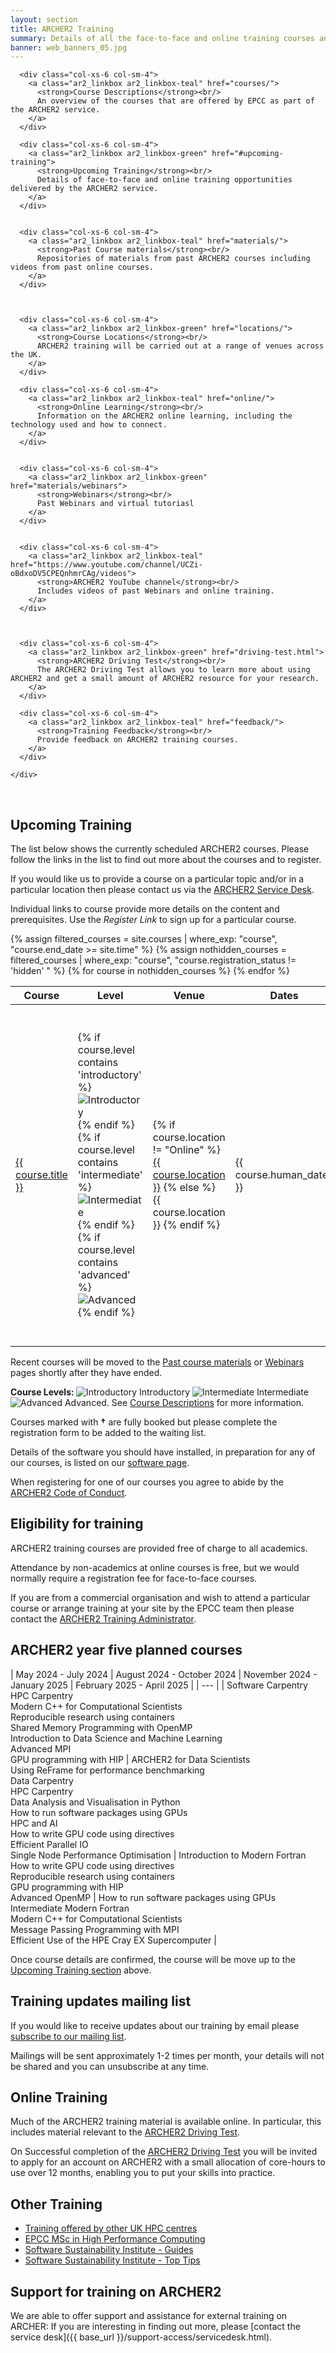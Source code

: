 ```yaml
---
layout: section
title: ARCHER2 Training
summary: Details of all the face-to-face and online training courses and resources provided by EPCC as part of the ARCHER2 service.
banner: web_banners_05.jpg
---
```

<section id="service">
  <div class="container">
    <div class="row ">	


	
      <div class="col-xs-6 col-sm-4">
        <a class="ar2_linkbox ar2_linkbox-teal" href="courses/">
          <strong>Course Descriptions</strong><br/>
          An overview of the courses that are offered by EPCC as part of the ARCHER2 service.
        </a>
      </div>	

      <div class="col-xs-6 col-sm-4">
        <a class="ar2_linkbox ar2_linkbox-green" href="#upcoming-training">
          <strong>Upcoming Training</strong><br/>
          Details of face-to-face and online training opportunities delivered by the ARCHER2 service.
        </a>
      </div>


      <div class="col-xs-6 col-sm-4">
        <a class="ar2_linkbox ar2_linkbox-teal" href="materials/">
          <strong>Past Course materials</strong><br/>
          Repositories of materials from past ARCHER2 courses including videos from past online courses.
        </a>
      </div>	



      <div class="col-xs-6 col-sm-4">
        <a class="ar2_linkbox ar2_linkbox-green" href="locations/">
          <strong>Course Locations</strong><br/>
          ARCHER2 training will be carried out at a range of venues across the UK.
        </a>
      </div>	

      <div class="col-xs-6 col-sm-4">
        <a class="ar2_linkbox ar2_linkbox-teal" href="online/">
          <strong>Online Learning</strong><br/>
          Information on the ARCHER2 online learning, including the technology used and how to connect.
        </a>
      </div>


      <div class="col-xs-6 col-sm-4">
        <a class="ar2_linkbox ar2_linkbox-green" href="materials/webinars">
          <strong>Webinars</strong><br/>
          Past Webinars and virtual tutoriasl
        </a>
      </div>


      <div class="col-xs-6 col-sm-4">
        <a class="ar2_linkbox ar2_linkbox-teal" href="https://www.youtube.com/channel/UCZi-oBdxoDV5CPEQnhmrCAg/videos">
          <strong>ARCHER2 YouTube channel</strong><br/>
          Includes videos of past Webinars and online training.
        </a>
      </div>	



      <div class="col-xs-6 col-sm-4">
        <a class="ar2_linkbox ar2_linkbox-green" href="driving-test.html">
          <strong>ARCHER2 Driving Test</strong><br/>
          The ARCHER2 Driving Test allows you to learn more about using ARCHER2 and get a small amount of ARCHER2 resource for your research.
        </a>
      </div>	

      <div class="col-xs-6 col-sm-4">
        <a class="ar2_linkbox ar2_linkbox-teal" href="feedback/">
          <strong>Training Feedback</strong><br/>
          Provide feedback on ARCHER2 training courses.
        </a>
      </div>				
			
    </div>
  </div>
</section>

<p><a name="upcoming-training">&nbsp;</a></p>

## Upcoming Training

The list below shows the currently scheduled ARCHER2 courses. Please follow the links in the list to find out more about the courses and to register.

If you would like us to provide a course on a particular topic and/or in a particular location then please contact us via the [ARCHER2 Service Desk](../support-access/servicedesk.html).

Individual links to course provide more details on the content and prerequisites. Use the <em>Register Link</em> to sign up for a particular course.

<div class="table-responsive">
  <table class="table table-striped">
    <thead>
      <tr>
        <th>Course</th>
        <th>Level</th>
        <th>Venue</th>
        <th>Dates</th>
        <th>Register Link</th>
      </tr>
    </thead>
    <tbody>
      {% assign filtered_courses = site.courses | where_exp: "course", "course.end_date >= site.time" %}
			{% assign nothidden_courses = filtered_courses | where_exp: "course", "course.registration_status != 'hidden' " %}
      {% for course in nothidden_courses %}
      <tr>
      <td>
        <a href="{{ course.url }}">{{ course.title }}</a>
      </td>
      <td>
		{% if course.level contains 'introductory' %}
			&nbsp;<img src="materials/introductory.png" alt="Introductory"/> 
		{% endif %}
		{% if course.level contains 'intermediate' %}
			&nbsp;<img src="materials/intermediate.png" alt="Intermediate"/> 
		{% endif %}
		{% if course.level contains 'advanced' %}
			&nbsp;<img src="materials/advanced.png" alt="Advanced"/> 
		{% endif %}
      </td>
      <td>
        {% if course.location != "Online" %}
          <a href="{{ site.baseurl }}{{ course.location_url }}">{{ course.location }}</a>
        {% else %}
          {{ course.location }}
        {% endif %}
      </td>
      <td>
        {{ course.human_dates }}
      </td>
      <td>
        {% if course.course_type == "vt" %}
          <a href="{{ course.url }}">More details and join link</a>
        {% else %}
          {% if course.registration_url %}
            {% if course.registration_status == "open" %}
              {% if course.prace_course %}
            <a href="{{ course.registration_url }}"><img src="img/prace_25.jpg" alt="PRACE"/> Register</a>
              {% else %}
            <a href="{{ course.registration_url }}">Register</a>
              {% endif %}
            {% elsif course.registration_status == "full" %}
              {% if course.prace_course %}
            <a href="{{ course.registration_url }}"><img src="img/prace_25.jpg" alt="PRACE"/> Join waiting list</a>
              {% else %}
            <a href="{{ course.registration_url }}">Join waiting list</a>
              {% endif %}
            {% elsif course.registration_status == "closed" %}
              {% if course.prace_course %}
            <a href="{{ course.registration_url }}"><img src="img/prace_25.jpg" alt="PRACE"/> Registration closed</a>
              {% else %}
            Registration closed
              {% endif %}
            {% else %}
            &nbsp;
            {% endif %}
          {% endif %}
        {% endif %}
      </td>
     </tr>
      {% endfor %}
    </tbody>
  </table>
</div>


Recent courses will be moved to the [Past course materials](materials/) or [Webinars](materials/webinars) pages shortly after they have ended.

<b>Course Levels: </b> <img src="materials/introductory.png" alt="Introductory"/> Introductory
<img src="materials/intermediate.png" alt="Intermediate"/> Intermediate
<img src="materials/advanced.png" alt="Advanced"/> Advanced.  See [Course Descriptions](courses) for more information.


Courses marked with **†** are fully booked but please complete the registration form to be added to the waiting list.

Details of the software you should have installed, in preparation for any of our courses, is listed on our [software page](training-software.html).

When registering for one of our courses you agree to abide by the [ARCHER2 Code of Conduct](../about/policies/code-of-conduct).

## Eligibility for training

ARCHER2 training courses are provided free of charge to all academics. 

Attendance by non-academics at online courses is free, but we would normally require a registration fee for face-to-face courses. 

<!-- Courses marked ![PRACE](img/prace_25.jpg) are also funded by 
  [PRACE](https://prace-ri.eu/) and are free to everyone including commercial attendees. -->

If you are from a commercial organisation and wish to attend a particular course or arrange training at your site by the EPCC team then please contact the [ARCHER2 Training Administrator](mailto:training@epcc.ed.ac.uk).




## ARCHER2 year five planned courses

 |  May 2024 - July 2024 |  August 2024 - October 2024 |  November 2024 - January 2025 | February 2025 - April 2025 |
 | ---  |
 |  Software Carpentry	 <br> HPC Carpentry	 <br> Modern C++ for Computational Scientists  <br> Reproducible research using containers	 <br> Shared Memory Programming with OpenMP	 <br> Introduction to Data Science and Machine Learning	 <br> Advanced MPI	 <br> GPU programming with HIP |  ARCHER2 for Data Scientists  <br>Using ReFrame for performance benchmarking  <br>Data Carpentry	 <br>	HPC Carpentry	 <br>Data Analysis and Visualisation in Python <br>	How to run software packages using GPUs  <br>HPC and AI  <br>How to write GPU code using directives <br>Efficient Parallel IO	 <br>Single Node Performance Optimisation | Introduction to Modern Fortran	<br>How to write GPU code using directives	<br>Reproducible research using containers	<br>GPU programming with HIP	<br>Advanced OpenMP |  How to run software packages using GPUs	<br>Intermediate Modern Fortran<br>Modern C++ for Computational Scientists	<br>Message Passing Programming with MPI	<br>Efficient Use of the HPE Cray EX Supercomputer |



Once course details are confirmed, the course will be move up to the [Upcoming Training section](#upcoming-training) above.

## Training updates mailing list

If you would like to receive updates about our training by email please [subscribe to our mailing list](https://www.jiscmail.ac.uk/cgi-bin/webadmin?SUBED1=ARCHER-TRAINING&A=1).

Mailings will be sent approximately 1-2 times per month, your details will not be shared and you can unsubscribe at any time.

## Online Training

Much of the ARCHER2 training material is available online. In particular, this includes material relevant to the [ARCHER2 Driving Test](driving-test.html).

On Successful completion of the [ARCHER2 Driving Test](driving-test.html) you will be invited to apply for an account on ARCHER2 with a small allocation of core-hours to use over 12 months, enabling you to put your skills into practice.

## Other Training

*  [Training offered by other UK HPC centres](https://www.hpc-uk.ac.uk/training/)
*   [EPCC MSc in High Performance Computing](http://www.epcc.ed.ac.uk/msc)
*   [ Software Sustainability Institute - Guides](http://www.software.ac.uk/resources/guides-everything)
*   [Software Sustainability Institute - Top Tips](http://www.software.ac.uk/resources/top-tips)

## Support for training on ARCHER2

We are able to offer support and assistance for external training on ARCHER: If you are interesting in finding out more, please [contact the service desk]({{ base_url }}/support-access/servicedesk.html).

